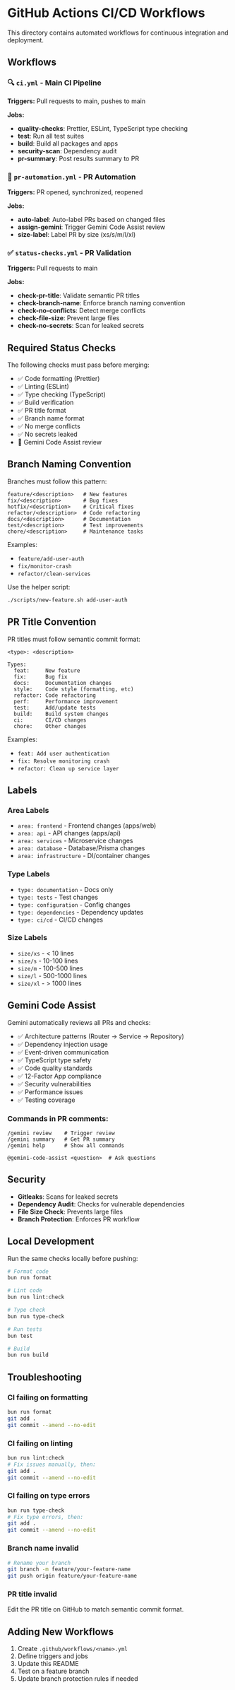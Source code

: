 # GitHub Actions CI/CD Workflows

This directory contains automated workflows for continuous integration and deployment.

## Workflows

### 🔍 `ci.yml` - Main CI Pipeline
**Triggers:** Pull requests to main, pushes to main

**Jobs:**
- **quality-checks**: Prettier, ESLint, TypeScript type checking
- **test**: Run all test suites
- **build**: Build all packages and apps
- **security-scan**: Dependency audit
- **pr-summary**: Post results summary to PR

### 🤖 `pr-automation.yml` - PR Automation
**Triggers:** PR opened, synchronized, reopened

**Jobs:**
- **auto-label**: Auto-label PRs based on changed files
- **assign-gemini**: Trigger Gemini Code Assist review
- **size-label**: Label PR by size (xs/s/m/l/xl)

### ✅ `status-checks.yml` - PR Validation
**Triggers:** Pull requests to main

**Jobs:**
- **check-pr-title**: Validate semantic PR titles
- **check-branch-name**: Enforce branch naming convention
- **check-no-conflicts**: Detect merge conflicts
- **check-file-size**: Prevent large files
- **check-no-secrets**: Scan for leaked secrets

## Required Status Checks

The following checks must pass before merging:

- ✅ Code formatting (Prettier)
- ✅ Linting (ESLint)
- ✅ Type checking (TypeScript)
- ✅ Build verification
- ✅ PR title format
- ✅ Branch name format
- ✅ No merge conflicts
- ✅ No secrets leaked
- 🤖 Gemini Code Assist review

## Branch Naming Convention

Branches must follow this pattern:

```
feature/<description>   # New features
fix/<description>       # Bug fixes
hotfix/<description>    # Critical fixes
refactor/<description>  # Code refactoring
docs/<description>      # Documentation
test/<description>      # Test improvements
chore/<description>     # Maintenance tasks
```

Examples:
- `feature/add-user-auth`
- `fix/monitor-crash`
- `refactor/clean-services`

Use the helper script:
```bash
./scripts/new-feature.sh add-user-auth
```

## PR Title Convention

PR titles must follow semantic commit format:

```
<type>: <description>

Types:
  feat:     New feature
  fix:      Bug fix
  docs:     Documentation changes
  style:    Code style (formatting, etc)
  refactor: Code refactoring
  perf:     Performance improvement
  test:     Add/update tests
  build:    Build system changes
  ci:       CI/CD changes
  chore:    Other changes
```

Examples:
- `feat: Add user authentication`
- `fix: Resolve monitoring crash`
- `refactor: Clean up service layer`

## Labels

### Area Labels
- `area: frontend` - Frontend changes (apps/web)
- `area: api` - API changes (apps/api)
- `area: services` - Microservice changes
- `area: database` - Database/Prisma changes
- `area: infrastructure` - DI/container changes

### Type Labels
- `type: documentation` - Docs only
- `type: tests` - Test changes
- `type: configuration` - Config changes
- `type: dependencies` - Dependency updates
- `type: ci/cd` - CI/CD changes

### Size Labels
- `size/xs` - < 10 lines
- `size/s` - 10-100 lines
- `size/m` - 100-500 lines
- `size/l` - 500-1000 lines
- `size/xl` - > 1000 lines

## Gemini Code Assist

Gemini automatically reviews all PRs and checks:

- ✅ Architecture patterns (Router → Service → Repository)
- ✅ Dependency injection usage
- ✅ Event-driven communication
- ✅ TypeScript type safety
- ✅ Code quality standards
- ✅ 12-Factor App compliance
- ✅ Security vulnerabilities
- ✅ Performance issues
- ✅ Testing coverage

### Commands in PR comments:
```
/gemini review    # Trigger review
/gemini summary   # Get PR summary
/gemini help      # Show all commands

@gemini-code-assist <question>  # Ask questions
```

## Security

- **Gitleaks**: Scans for leaked secrets
- **Dependency Audit**: Checks for vulnerable dependencies
- **File Size Check**: Prevents large files
- **Branch Protection**: Enforces PR workflow

## Local Development

Run the same checks locally before pushing:

```bash
# Format code
bun run format

# Lint code
bun run lint:check

# Type check
bun run type-check

# Run tests
bun test

# Build
bun run build
```

## Troubleshooting

### CI failing on formatting
```bash
bun run format
git add .
git commit --amend --no-edit
```

### CI failing on linting
```bash
bun run lint:check
# Fix issues manually, then:
git add .
git commit --amend --no-edit
```

### CI failing on type errors
```bash
bun run type-check
# Fix type errors, then:
git add .
git commit --amend --no-edit
```

### Branch name invalid
```bash
# Rename your branch
git branch -m feature/your-feature-name
git push origin feature/your-feature-name
```

### PR title invalid
Edit the PR title on GitHub to match semantic commit format.

## Adding New Workflows

1. Create `.github/workflows/<name>.yml`
2. Define triggers and jobs
3. Update this README
4. Test on a feature branch
5. Update branch protection rules if needed

